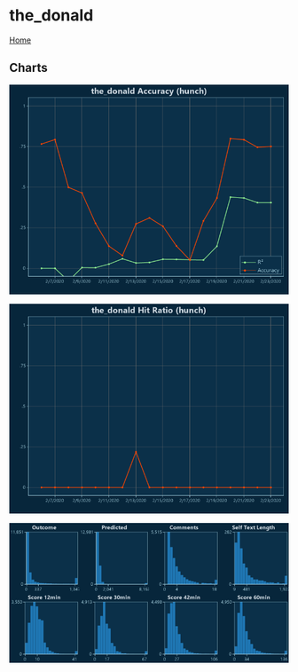 # the_donald

[Home](../index.md)

## Charts

![the_donald R² (hunch)](../images/hunch_the_donald_Accuracy.png "the_donald R² (hunch)")

![the_donald Hit Ratio (hunch)](../images/hunch_the_donald_HitRatio.png "the_donald Hit Ratio (hunch)")

![the_donald Distributions (hunch)](../images/hunch_the_donald_Distributions.png "the_donald Distributions (hunch)")

